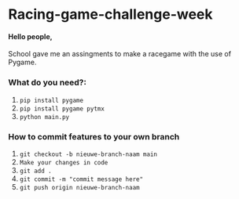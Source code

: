 # Racing-game-challenge-week

#### Hello people,

School gave me an assingments to make a racegame with the use of Pygame.

### What do you need?:
1. `pip install pygame`
2. `pip install pygame pytmx`
3. `python main.py`

### How to commit features to your own branch
1. `git checkout -b nieuwe-branch-naam main`
1. `Make your changes in code`
1. `git add .`
2. `git commit -m "commit message here"`
3. `git push origin nieuwe-branch-naam`
